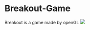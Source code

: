 # Breakout-Game
Breakout is a game made by openGL 
![](https://github.com/Azab007/Breakout-Game/Game.gif)